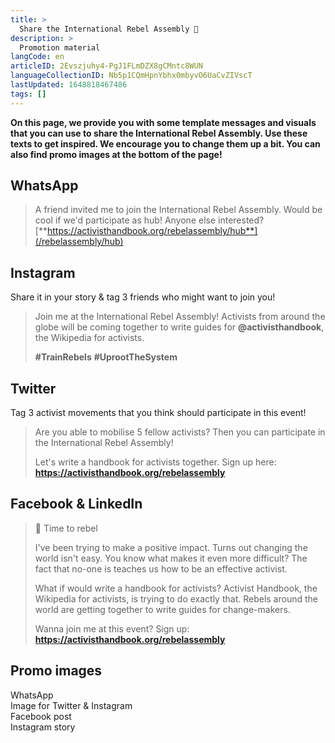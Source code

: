 ```yaml
---
title: >
  Share the International Rebel Assembly 🦋
description: >
  Promotion material
langCode: en
articleID: 2Evszjuhy4-PgJ1FLmDZX8gCMntc8WUN
languageCollectionID: Nb5p1CQmHpnYbhx0mbyvO6UaCvZIVscT
lastUpdated: 1648818467486
tags: []
---
```


**On this page, we provide you with some template messages and visuals that you can use to share the International Rebel Assembly. Use these texts to get inspired. We encourage you to change them up a bit. You can also find promo images at the bottom of the page!**

## WhatsApp

> A friend invited me to join the International Rebel Assembly. Would be cool if we'd participate as hub! Anyone else interested?  
> [**https://activisthandbook.org/rebelassembly/hub**](/rebelassembly/hub)

## **Instagram**

Share it in your story & tag 3 friends who might want to join you!

> Join me at the International Rebel Assembly! Activists from around the globe will be coming together to write guides for **@activisthandbook**, the Wikipedia for activists.  
>   
> **#TrainRebels** **#UprootTheSystem**

## **Twitter**

Tag 3 activist movements that you think should participate in this event!

> Are you able to mobilise 5 fellow activists? Then you can participate in the International Rebel Assembly!  
>   
> Let's write a handbook for activists together. Sign up here:  
> **https://activisthandbook.org/rebelassembly**

## **Facebook & LinkedIn**

> 🦋 Time to rebel  
>   
> I've been trying to make a positive impact. Turns out changing the world isn't easy. You know what makes it even more difficult? The fact that no-one is teaches us how to be an effective activist.
> 
> What if would write a handbook for activists? Activist Handbook, the Wikipedia for activists, is trying to do exactly that. Rebels around the world are getting together to write guides for change-makers.
> 
> Wanna join me at this event? Sign up:  
> **https://activisthandbook.org/rebelassembly**

## **Promo images**

<div><figcaption>WhatsApp</figcaption></div>

<div><figcaption>Image for Twitter &amp; Instagram</figcaption></div>

<div><figcaption>Facebook post</figcaption></div>

<div><figcaption>Instagram story</figcaption></div>